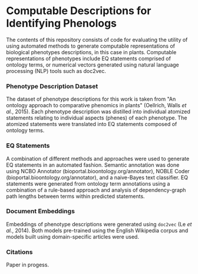 # Computable Descriptions for Identifying Phenologs
The contents of this repository consists of code for evaluating the utility of using automated methods to generate computable representations of biological phenotypes descriptions, in this case in plants. Computable representations of phenotypes include EQ statements comprised of ontology terms, or numerical vectors generated using natural language processing (NLP) tools such as doc2vec.

### Phenotype Description Dataset
The dataset of phenotype descriptions for this work is taken from "An ontology approach to comparative phenomics in plants" (Oellrich, Walls *et al.*, 2015). Each phenotype description was distilled into individual atomized statements relating to individual aspects (phenes) of each phenotype. The atomized statements were translated into EQ statements composed of ontology terms. 

### EQ Statements
A combination of different methods and approaches were used to generate EQ statements in an automated fashion. Semantic annotation was done using NCBO Annotator (bioportal.bioontology.org/annotator), NOBLE Coder (bioportal.bioontology.org/annotator), and a naive-Bayes text classifier. EQ statements were generated from ontology term annotations using a combination of a rule-based approach and analysis of dependency-graph path lengths between terms within predicted statements.

### Document Embeddings
Embeddings of phenotype descriptions were generated using `doc2vec` (Le *et al.*, 2014). Both models pre-trained using the English Wikipedia corpus and models built using domain-specific articles were used. 

### Citations
Paper in progess.